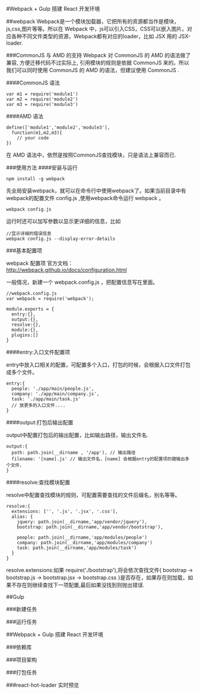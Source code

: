 #Webpack + Gulp 搭建 React 开发环境

##webpack
Webpack是一个模块加载器，它把所有的资源都当作是模块，js,css,图片等等。所以在 Webpack 中，js可以引入CSS，CSS可以嵌入图片。对应各种不同文件类型的资源，Webpack都有对应的loader，比如 JSX 用的 JSX-loader.

###CommonJS 与 AMD 的支持
Webpack 对 CommonJS 的 AMD 的语法做了兼容, 方便迁移代码不过实际上, 引用模块的规则是依据 CommonJS 来的。所以我们可以同时使用 CommonJS 的 AMD 的语法，但建议使用 CommonJS .

####CommonJS 语法

    var m1 = require('module1')
    var m2 = require('module2')
    var m3 = require('module3')


####AMD 语法

    define(['module1','module2','module3'],
      function(m1,m2,m3){
        // your code
    })

在 AMD 语法中，依然是按照CommonJS查找模块，只是语法上兼容而已.

###使用方法
####安装与运行

    npm install -g webpack

先全局安装webpack，就可以在命令行中使用webpack了。如果当前目录中有webpack的配置文件 config.js ,使用webpack命令运行 webpack 。

    webpack config.js

运行时还可以加写参数以显示更详细的信息，比如

    //显示详细的错误信息
    webpack config.js --display-error-details  

###基本配置项

webpack 配置项 官方文档：http://webpack.github.io/docs/configuration.html

一般情况，新建一个 webpack.config.js ，把配置信息写在里面。

    //webpack.config.js
    var webpack = require('webpack');

    module.exports = {
      entry:{},
      output:{},
      resolve:{},
      module:{},
      plugins:[]
    }

####entry:入口文件配置项

entry中放入口相关的配置，可配置多个入口，打包的时候，会根据入口文件打包成多个文件。

    entry:{
      people: './app/main/people.js',
      company: './app/main/company.js',
      task: './app/main/task.js'
      // 放更多的入口文件....
    }

####output:打包后输出配置

output中配置打包后的输出配置，比如输出路径，输出文件名.

    output:{
      path: path.join(__dirname , '/app'), // 输出路径
      filename: '[name].js' // 输出文件名，[name] 会根据entry的配置项的键输出多个文件，
    }


####resolve:查找模块配置

resolve中配置查找模块的规则，可配置需要查找的文件后缀名，别名等等。

    resolve:{
      extensions: ['', '.js', '.jsx', '.css'],
      alias: {
        jquery: path.join(__dirname,'app/vendor/jquery'),
        bootstrap: path.join(__dirname,'app/vendor/bootstrap'),

        people: path.join(__dirname,'app/modules/people')
        company: path.join(__dirname,'app/modules/company')
        task: path.join(__dirname,'app/modules/task')
      }
    }

resolve.extensions:如果 require('./bootstrap'),将会依次查找文件{ bootstrap -> bootstrap.js -> bootstrap.jsx -> bootstrap.css }是否存在，如果存在则加载，如果不存在则继续查找下一项配置,最后如果没找到则抛出错误.


##Gulp

###新建任务

###运行任务


##Webpack + Gulp 搭建 React 开发环境

###依赖库

###项目架构

###打包任务

###react-hot-loader 实时预览
